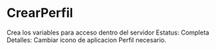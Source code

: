CrearPerfil
===========

Crea los variables para acceso dentro del servidor
Estatus: Completa
Detalles: Cambiar icono de aplicacion
Perfil necesario.
